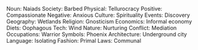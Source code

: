Noun: Naiads
Society: Barbed
Physical: Tellurocracy
Positive: Compassionate
Negative: Anxious
Culture: Spirituality
Events: Discovery
Geography: Wetlands
Religion: Gnosticism
Economics: Informal economy
Diets: Oophagous
Tech: Wind
Nature: Nurturing
Conflict: Mediation
Occupations: Warrior
Symbols: Phoenix
Architecture: Underground city
Language: Isolating
Fashion: Primal
Laws: Communal